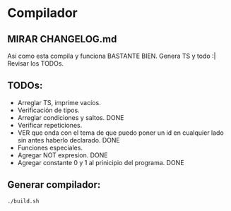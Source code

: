 # Compilador


MIRAR CHANGELOG.md
--------------------

Así como esta compila y funciona BASTANTE BIEN. Genera TS y todo :|
Revisar los TODOs.

TODOs:
--------------------

* Arreglar TS, imprime vacíos.
* Verificación de tipos.
* Arreglar condiciones y saltos. DONE
* Verificar repeticiones.
* VER que onda con el tema de que puedo poner un id en cualquier lado sin antes haberlo declarado. DONE
* Funciones especiales.
* Agregar NOT expresion. DONE
* Agregar constante 0 y 1 al prinicipio del programa. DONE

Generar compilador:
----------------------
```sh
./build.sh
```
